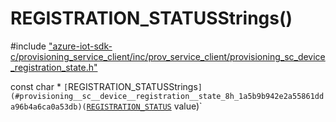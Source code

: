 # REGISTRATION_STATUSStrings()

\#include ["azure-iot-sdk-c/provisioning_service_client/inc/prov_service_client/provisioning_sc_device_registration_state.h"](../iot-c-ref-provisioning-sc-device-registration-state-h.md)  

const char * `[`REGISTRATION_STATUSStrings`](#provisioning__sc__device__registration__state_8h_1a5b9b942e2a55861dda96b4a6ca0a53db)(`[`REGISTRATION_STATUS`](#provisioning__sc__device__registration__state_8h_1a9f27132cc8d0c5116bf55aecce9dabec) value)`

